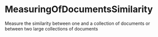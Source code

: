 # MeasuringOfDocumentsSimilarity
Measure the similarity between one and a collection of documents or between two large collections of documents
